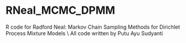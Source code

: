# RNeal_MCMC_DPMM

R code for Radford Neal: Markov Chain Sampling Methods for Dirichlet Process Mixture Models \\
All code written by Putu Ayu Sudyanti
